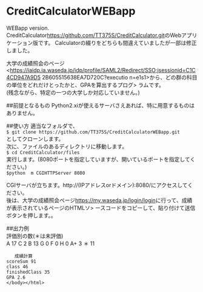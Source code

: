 # CreditCalculatorWEBapp
WEBapp version.
CreditCalculator<https://github.com/TT375S/CreditCalculator.git>のWebアプリケーション版です。
Calculatorの綴りをどちらも間違えていましたが一部は修正しました。

大学の成績照会のページ<https://iaidp.ia.waseda.jp/idp/profile/SAML2/Redirect/SSO;jsessionid=C1C4CD947A9D5    2B605515638EA7D720C?executio    n=e1s1>から、どの群の科目の単位をどれだけとったかと、GPAを算出するプログ>    ラムです。  
(残念ながら、特定の一つの大学しか対応していません。)  

##前提となるもの
Python2.xiが使えるサーバさえあれば、特に用意するものはありません。  

##使い方
適当なフォルダで、  
`$ git clone https://github.com/TT375S/CreditCalculatorWEBapp.git`   
としてクローンします。  
次に、ファイルのあるディレクトリに移動します。  
`$ cd CreditCalculator/files`   
実行します。(8080ポートを指定していますが、開いているポートを指定してください。)  
`$python  m CGIHTTPServer 8080`  
  
CGIサーバが立ちます。http://(IPアドレスorドメイン):8080/にアクセスしてください。  
後は、大学の成績照会ページ<https://my.waseda.jp/login/login>に行って、成績が表示されているページのHTMLソ>    ースコードをコピーして、貼り付けて送信ボタンを押します。。   
 
##出力例  
	   評価別の数(＊は未評価)   
	A 17
	C 2
	B 13
	G 0
	F 0
	H 0
	A+ 3
	＊ 11

	   成績計算   
	scoreSum 91
	class 46
	finishedClass 35
	GPA 2.6
	</body></html>
